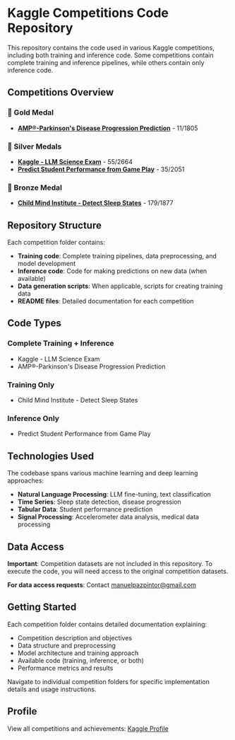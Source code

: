 # Kaggle Competitions Code Repository

This repository contains the code used in various Kaggle competitions, including both training and inference code. Some competitions contain complete training and inference pipelines, while others contain only inference code.

## Competitions Overview

### 🥇 Gold Medal
- **[AMP®-Parkinson's Disease Progression Prediction](https://www.kaggle.com/competitions/amp-parkinsons-disease-progression-prediction)** - 11/1805

### 🥈 Silver Medals
- **[Kaggle - LLM Science Exam](https://www.kaggle.com/competitions/kaggle-llm-science-exam)** - 55/2664
- **[Predict Student Performance from Game Play](https://www.kaggle.com/competitions/predict-student-performance-from-game-play)** - 35/2051

### 🥉 Bronze Medal
- **[Child Mind Institute - Detect Sleep States](https://www.kaggle.com/competitions/child-mind-institute-detect-sleep-states)** - 179/1877

## Repository Structure

Each competition folder contains:
- **Training code**: Complete training pipelines, data preprocessing, and model development
- **Inference code**: Code for making predictions on new data (when available)
- **Data generation scripts**: When applicable, scripts for creating training data
- **README files**: Detailed documentation for each competition

## Code Types

### Complete Training + Inference
- Kaggle - LLM Science Exam
- AMP®-Parkinson's Disease Progression Prediction
### Training Only
- Child Mind Institute - Detect Sleep States

### Inference Only
- Predict Student Performance from Game Play

## Technologies Used

The codebase spans various machine learning and deep learning approaches:
- **Natural Language Processing**: LLM fine-tuning, text classification
- **Time Series**: Sleep state detection, disease progression
- **Tabular Data**: Student performance prediction
- **Signal Processing**: Accelerometer data analysis, medical data processing

## Data Access

**Important**: Competition datasets are not included in this repository. To execute the code, you will need access to the original competition datasets.

**For data access requests**: Contact [manuelpazpintor@gmail.com](mailto:manuelpazpintor@gmail.com)

## Getting Started

Each competition folder contains detailed documentation explaining:
- Competition description and objectives
- Data structure and preprocessing
- Model architecture and training approach
- Available code (training, inference, or both)
- Performance metrics and results

Navigate to individual competition folders for specific implementation details and usage instructions.

## Profile

View all competitions and achievements: [Kaggle Profile](https://www.kaggle.com/work/competitions)
